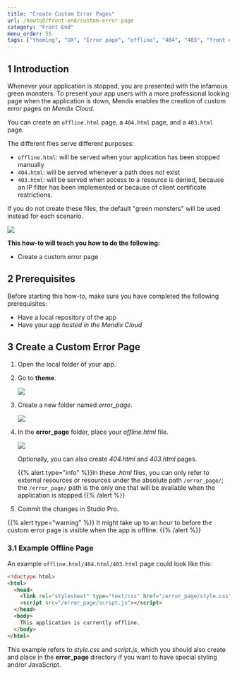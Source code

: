 ```yaml
---
title: "Create Custom Error Pages"
url: /howto8/front-end/custom-error-page
category: "Front End"
menu_order: 55
tags: ["theming", "UX", "Error page", "offline", "404", "403", "front end"]
---
```


## 1 Introduction

Whenever your application is stopped, you are presented with the infamous green monsters. To present your app users with a more professional looking page when the application is down, Mendix enables the creation of custom error pages on *Mendix Cloud*.

You can create an `offline.html` page, a `404.html` page, and a `403.html` page.

The different files serve different purposes:

* `offline.html`: will be served when your application has been stopped manually
* `404.html`: will be served whenever a path does not exist
* `403.html`: will be served when access to a resource is denied, because an IP filter has been implemented or because of client certificate restrictions.

If you do not create these files, the default "green monsters" will be used instead for each scenario.

![](attachments/customerror-page/monsters.png)

**This how-to will teach you how to do the following:**

* Create a custom error page

## 2 Prerequisites

Before starting this how-to, make sure you have completed the following prerequisites:

* Have a local repository of the app
* Have your app *hosted in the Mendix Cloud*

## 3 Create a Custom Error Page

1. Open the local folder of your app.

2.  Go to **theme**.

    ![](attachments/customerror-page/theme.png)

3.  Create a new folder named *error_page*.

    ![](attachments/customerror-page/error-page.png)

4.  In the **error_page** folder, place your *offline.html* file. 

    ![](attachments/customerror-page/offline.png)

    Optionally, you can also create *404.html* and *403.html* pages.
    
    {{% alert type="info" %}}In these *.html* files, you can only refer to external resources or resources under the absolute path `/error_page/`; the `/error_page/` path is the only one that will be available when the application is stopped.{{% /alert %}}

5. Commit the changes in Studio Pro.

{{% alert type="warning" %}}
It might take up to an hour to before the custom error page is visible when the app is offline.
{{% /alert %}}

### 3.1 Example Offline Page

An example `offline.html/404.html/403.html` page could look like this:

```html
<!doctype html>
<html>
  <head>
    <link rel="stylesheet" type="text/css" href="/error_page/style.css">
    <script src="/error_page/script.js"></script>
  </head>
  <body>
    This application is currently offline.
  </body>
</html>
```

This example refers to *style.css* and *script.js*, which you should also create and place in the **error_page** directory if you want to have special styling and/or JavaScript.
